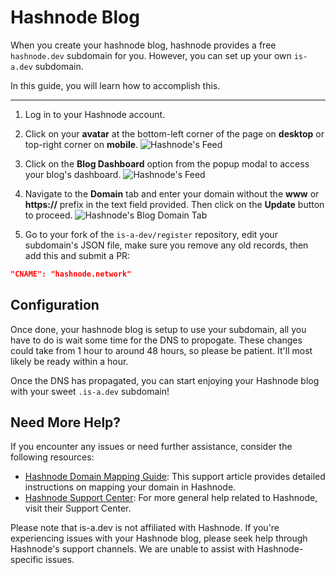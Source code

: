 # Hashnode Blog
When you create your hashnode blog, hashnode provides a free `hashnode.dev` subdomain for you. However, you can set up your own `is-a.dev` subdomain.

In this guide, you will learn how to accomplish this.

---

1. Log in to your Hashnode account.

1. Click on your **avatar** at the bottom-left corner of the page on **desktop** or top-right corner on **mobile**.
![Hashnode's Feed](https://cdn.hashnode.com/res/hashnode/image/upload/v1614932849541/cBNDGKXMj.png?auto=compress)

1. Click on the **Blog Dashboard** option from the popup modal to access your blog's dashboard.
![Hashnode's Feed](https://cdn.hashnode.com/res/hashnode/image/upload/v1614937218081/InvxVHXDy.png?auto=compress)

1. Navigate to the **Domain** tab and enter your domain without the **www** or **https://** prefix in the text field provided. Then click on the **Update** button to proceed.
![Hashnode's Blog Domain Tab](https://cdn.hashnode.com/res/hashnode/image/upload/v1614937377176/0cwddAywO.png?auto=compress)

1. Go to your fork of the `is-a-dev/register` repository, edit your subdomain's JSON file, make sure you remove any old records, then add this and submit a PR:
```json
"CNAME": "hashnode.network"
```

## Configuration

Once done, your hashnode blog is setup to use your subdomain, all you have to do is wait some time for the DNS to propogate. These changes could take from 1 hour to around 48 hours, so please be patient. It'll most likely be ready within a hour.

Once the DNS has propagated, you can start enjoying your Hashnode blog with your sweet `.is-a.dev` subdomain!

## Need More Help?

If you encounter any issues or need further assistance, consider the following resources:

- [Hashnode Domain Mapping Guide](https://support.hashnode.com/docs/mapping-domain/): This support article provides detailed instructions on mapping your domain in Hashnode.
- [Hashnode Support Center](https://support.hashnode.com/): For more general help related to Hashnode, visit their Support Center.

Please note that is-a.dev is not affiliated with Hashnode. If you're experiencing issues with your Hashnode blog, please seek help through Hashnode's support channels. We are unable to assist with Hashnode-specific issues.